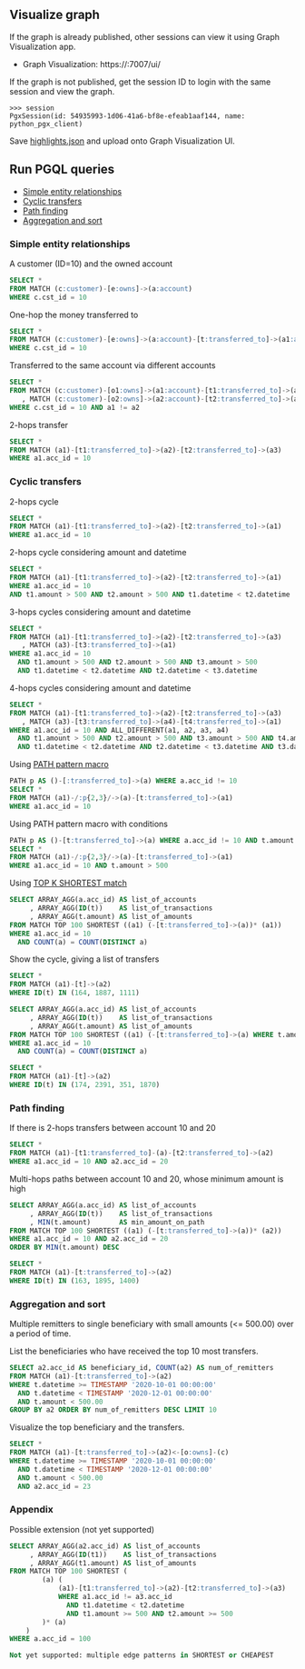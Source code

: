 ## Visualize graph

If the graph is already published, other sessions can view it using Graph Visualization app.

- Graph Visualization: https://<ip-address>:7007/ui/

If the graph is not published, get the session ID to login with the same session and view the graph.

    >>> session
    PgxSession(id: 54935993-1d06-41a6-bf8e-efeab1aaf144, name: python_pgx_client)

Save [highlights.json](./highlights.json) and upload onto Graph Visualization UI.

## Run PGQL queries

- [Simple entity relationships](#simple-entity-relationships)
- [Cyclic transfers](#cyclic-transfers)
- [Path finding](#path-finding)
- [Aggregation and sort](#aggregation-and-sort)

### Simple entity relationships

A customer (ID=10) and the owned account
```sql
SELECT *
FROM MATCH (c:customer)-[e:owns]->(a:account)
WHERE c.cst_id = 10
```

One-hop the money transferred to
```sql
SELECT *
FROM MATCH (c:customer)-[e:owns]->(a:account)-[t:transferred_to]->(a1:account)
WHERE c.cst_id = 10
```

Transferred to the same account via different accounts
```sql
SELECT *
FROM MATCH (c:customer)-[o1:owns]->(a1:account)-[t1:transferred_to]->(a:account)
   , MATCH (c:customer)-[o2:owns]->(a2:account)-[t2:transferred_to]->(a:account)
WHERE c.cst_id = 10 AND a1 != a2
```

2-hops transfer
```sql
SELECT *
FROM MATCH (a1)-[t1:transferred_to]->(a2)-[t2:transferred_to]->(a3)
WHERE a1.acc_id = 10
```

### Cyclic transfers

2-hops cycle
```sql
SELECT *
FROM MATCH (a1)-[t1:transferred_to]->(a2)-[t2:transferred_to]->(a1)
WHERE a1.acc_id = 10
```

2-hops cycle considering amount and datetime
```sql
SELECT *
FROM MATCH (a1)-[t1:transferred_to]->(a2)-[t2:transferred_to]->(a1)
WHERE a1.acc_id = 10
AND t1.amount > 500 AND t2.amount > 500 AND t1.datetime < t2.datetime
```

3-hops cycles considering amount and datetime
```sql
SELECT *
FROM MATCH (a1)-[t1:transferred_to]->(a2)-[t2:transferred_to]->(a3)
   , MATCH (a3)-[t3:transferred_to]->(a1)
WHERE a1.acc_id = 10
  AND t1.amount > 500 AND t2.amount > 500 AND t3.amount > 500
  AND t1.datetime < t2.datetime AND t2.datetime < t3.datetime
```

4-hops cycles considering amount and datetime
```sql
SELECT *
FROM MATCH (a1)-[t1:transferred_to]->(a2)-[t2:transferred_to]->(a3)
   , MATCH (a3)-[t3:transferred_to]->(a4)-[t4:transferred_to]->(a1)
WHERE a1.acc_id = 10 AND ALL_DIFFERENT(a1, a2, a3, a4)
  AND t1.amount > 500 AND t2.amount > 500 AND t3.amount > 500 AND t4.amount > 500
  AND t1.datetime < t2.datetime AND t2.datetime < t3.datetime AND t3.datetime < t4.datetime
```

Using [PATH pattern macro](https://pgql-lang.org/spec/1.3/#path-pattern-macros)
```sql
PATH p AS ()-[:transferred_to]->(a) WHERE a.acc_id != 10
SELECT *
FROM MATCH (a1)-/:p{2,3}/->(a)-[t:transferred_to]->(a1)
WHERE a1.acc_id = 10
```

Using PATH pattern macro with conditions
```sql
PATH p AS ()-[t:transferred_to]->(a) WHERE a.acc_id != 10 AND t.amount > 500
SELECT *
FROM MATCH (a1)-/:p{2,3}/->(a)-[t:transferred_to]->(a1)
WHERE a1.acc_id = 10 AND t.amount > 500
```

Using [TOP K SHORTEST match](https://pgql-lang.org/spec/1.3/#top-k-shortest-path)
```sql
SELECT ARRAY_AGG(a.acc_id) AS list_of_accounts
     , ARRAY_AGG(ID(t))    AS list_of_transactions
     , ARRAY_AGG(t.amount) AS list_of_amounts
FROM MATCH TOP 100 SHORTEST ((a1) (-[t:transferred_to]->(a))* (a1))
WHERE a1.acc_id = 10
  AND COUNT(a) = COUNT(DISTINCT a)
```

Show the cycle, giving a list of transfers
```sql
SELECT *
FROM MATCH (a1)-[t]->(a2)
WHERE ID(t) IN (164, 1887, 1111)
```

```sql
SELECT ARRAY_AGG(a.acc_id) AS list_of_accounts
     , ARRAY_AGG(ID(t))    AS list_of_transactions
     , ARRAY_AGG(t.amount) AS list_of_amounts
FROM MATCH TOP 100 SHORTEST ((a1) (-[t:transferred_to]->(a) WHERE t.amount > 500)* (a1))
WHERE a1.acc_id = 10
  AND COUNT(a) = COUNT(DISTINCT a)
```

```sql
SELECT *
FROM MATCH (a1)-[t]->(a2)
WHERE ID(t) IN (174, 2391, 351, 1870)
```

### Path finding

If there is 2-hops transfers between account 10 and 20
```sql
SELECT *
FROM MATCH (a1)-[t1:transferred_to]-(a)-[t2:transferred_to]->(a2)
WHERE a1.acc_id = 10 AND a2.acc_id = 20
```

Multi-hops paths between account 10 and 20, whose minimum amount is high
```sql
SELECT ARRAY_AGG(a.acc_id) AS list_of_accounts
     , ARRAY_AGG(ID(t))    AS list_of_transactions
     , MIN(t.amount)       AS min_amount_on_path
FROM MATCH TOP 100 SHORTEST ((a1) (-[t:transferred_to]->(a))* (a2))
WHERE a1.acc_id = 10 AND a2.acc_id = 20
ORDER BY MIN(t.amount) DESC
```

```sql
SELECT *
FROM MATCH (a1)-[t:transferred_to]->(a2)
WHERE ID(t) IN (163, 1895, 1400)
```

### Aggregation and sort

Multiple remitters to single beneficiary with small amounts (<= 500.00) over a period of time.

List the beneficiaries who have received the top 10 most transfers.

```sql
SELECT a2.acc_id AS beneficiary_id, COUNT(a2) AS num_of_remitters
FROM MATCH (a1)-[t:transferred_to]->(a2)
WHERE t.datetime >= TIMESTAMP '2020-10-01 00:00:00'
  AND t.datetime < TIMESTAMP '2020-12-01 00:00:00'
  AND t.amount < 500.00
GROUP BY a2 ORDER BY num_of_remitters DESC LIMIT 10
```

Visualize the top beneficiary and the transfers.

```sql
SELECT *
FROM MATCH (a1)-[t:transferred_to]->(a2)<-[o:owns]-(c)
WHERE t.datetime >= TIMESTAMP '2020-10-01 00:00:00'
  AND t.datetime < TIMESTAMP '2020-12-01 00:00:00'
  AND t.amount < 500.00
  AND a2.acc_id = 23
```

### Appendix

Possible extension (not yet supported)

```sql
SELECT ARRAY_AGG(a2.acc_id) AS list_of_accounts
     , ARRAY_AGG(ID(t1))    AS list_of_transactions
     , ARRAY_AGG(t1.amount) AS list_of_amounts
FROM MATCH TOP 100 SHORTEST (
        (a) (
            (a1)-[t1:transferred_to]->(a2)-[t2:transferred_to]->(a3)
            WHERE a1.acc_id != a3.acc_id
              AND t1.datetime < t2.datetime
              AND t1.amount >= 500 AND t2.amount >= 500
        )* (a)
    )
WHERE a.acc_id = 100

Not yet supported: multiple edge patterns in SHORTEST or CHEAPEST
```
